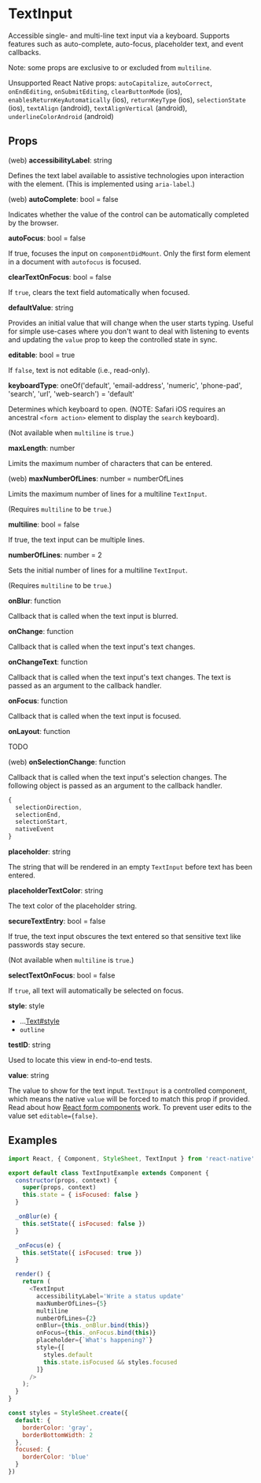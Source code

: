 # TextInput

Accessible single- and multi-line text input via a keyboard. Supports features
such as auto-complete, auto-focus, placeholder text, and event callbacks.

Note: some props are exclusive to or excluded from `multiline`.

Unsupported React Native props:
`autoCapitalize`,
`autoCorrect`,
`onEndEditing`,
`onSubmitEditing`,
`clearButtonMode` (ios),
`enablesReturnKeyAutomatically` (ios),
`returnKeyType` (ios),
`selectionState` (ios),
`textAlign` (android),
`textAlignVertical` (android),
`underlineColorAndroid` (android)

## Props

(web) **accessibilityLabel**: string

Defines the text label available to assistive technologies upon interaction
with the element. (This is implemented using `aria-label`.)

(web) **autoComplete**: bool = false

Indicates whether the value of the control can be automatically completed by the browser.

**autoFocus**: bool = false

If true, focuses the input on `componentDidMount`. Only the first form element
in a document with `autofocus` is focused.

**clearTextOnFocus**: bool = false

If `true`, clears the text field automatically when focused.

**defaultValue**: string

Provides an initial value that will change when the user starts typing. Useful
for simple use-cases where you don't want to deal with listening to events and
updating the `value` prop to keep the controlled state in sync.

**editable**: bool = true

If `false`, text is not editable (i.e., read-only).

**keyboardType**: oneOf('default', 'email-address', 'numeric', 'phone-pad', 'search', 'url', 'web-search') = 'default'

Determines which keyboard to open. (NOTE: Safari iOS requires an ancestral
`<form action>` element to display the `search` keyboard).

(Not available when `multiline` is `true`.)

**maxLength**: number

Limits the maximum number of characters that can be entered.

(web) **maxNumberOfLines**: number = numberOfLines

Limits the maximum number of lines for a multiline `TextInput`.

(Requires `multiline` to be `true`.)

**multiline**: bool = false

If true, the text input can be multiple lines.

**numberOfLines**: number = 2

Sets the initial number of lines for a multiline `TextInput`.

(Requires `multiline` to be `true`.)

**onBlur**: function

Callback that is called when the text input is blurred.

**onChange**: function

Callback that is called when the text input's text changes.

**onChangeText**: function

Callback that is called when the text input's text changes. The text is passed
as an argument to the callback handler.

**onFocus**: function

Callback that is called when the text input is focused.

**onLayout**: function

TODO

(web) **onSelectionChange**: function

Callback that is called when the text input's selection changes. The following
object is passed as an argument to the callback handler.

```js
{
  selectionDirection,
  selectionEnd,
  selectionStart,
  nativeEvent
}
```

**placeholder**: string

The string that will be rendered in an empty `TextInput` before text has been
entered.

**placeholderTextColor**: string

The text color of the placeholder string.

**secureTextEntry**: bool = false

If true, the text input obscures the text entered so that sensitive text like
passwords stay secure.

(Not available when `multiline` is `true`.)

**selectTextOnFocus**: bool = false

If `true`, all text will automatically be selected on focus.

**style**: style

+ ...[Text#style](Text.md)
+ `outline`

**testID**: string

Used to locate this view in end-to-end tests.

**value**: string

The value to show for the text input. `TextInput` is a controlled component,
which means the native `value` will be forced to match this prop if provided.
Read about how [React form
components](https://facebook.github.io/react/docs/forms.html) work. To prevent
user edits to the value set `editable={false}`.

## Examples

```js
import React, { Component, StyleSheet, TextInput } from 'react-native'

export default class TextInputExample extends Component {
  constructor(props, context) {
    super(props, context)
    this.state = { isFocused: false }
  }

  _onBlur(e) {
    this.setState({ isFocused: false })
  }

  _onFocus(e) {
    this.setState({ isFocused: true })
  }

  render() {
    return (
      <TextInput
        accessibilityLabel='Write a status update'
        maxNumberOfLines={5}
        multiline
        numberOfLines={2}
        onBlur={this._onBlur.bind(this)}
        onFocus={this._onFocus.bind(this)}
        placeholder={`What's happening?`}
        style={[
          styles.default
          this.state.isFocused && styles.focused
        ]}
      />
    );
  }
}

const styles = StyleSheet.create({
  default: {
    borderColor: 'gray',
    borderBottomWidth: 2
  },
  focused: {
    borderColor: 'blue'
  }
})
```
